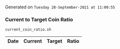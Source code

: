 Generated on `Tuesday 28-September-2021 at 11:00:55`

### Current to Target Coin Ratio
`current_coin_ratio.sh`

Date|Current|Target|Ratio
---|---|---|---

